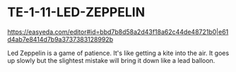 # TE-1-11-LED-ZEPPELIN

https://easyeda.com/editor#id=bbd7b8d58a2d43f18a62c44de48721b0|e61d4ab7e8414d7b9a3737383128992b

Led Zeppelin is a game of patience.
It's like getting a kite into the
air. It goes up slowly but the
slightest mistake will bring it
down like a lead balloon. 


